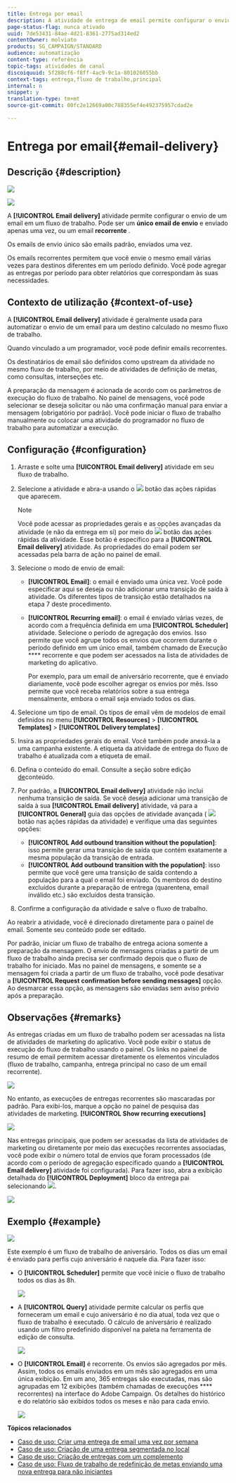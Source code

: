 ```yaml
---
title: Entrega por email
description: A atividade de entrega de email permite configurar o envio de um único email de envio ou de um email recorrente em um fluxo de trabalho.
page-status-flag: nunca ativado
uuid: 7de53431-84ae-4d21-8361-2775ad314ed2
contentOwner: molviato
products: SG_CAMPAIGN/STANDARD
audience: automatização
content-type: referência
topic-tags: atividades de canal
discoiquuid: 5f288cf6-f8ff-4ac9-9c1a-801026055bb
context-tags: entrega,fluxo de trabalho,principal
internal: n
snippet: y
translation-type: tm+mt
source-git-commit: 00fc2e12669a00c788355ef4e492375957cdad2e

---
```



# Entrega por email{#email-delivery}

## Descrição {#description}

![](assets/email.png)

![](assets/recurrentemail.png)

A **[!UICONTROL Email delivery]** atividade permite configurar o envio de um email em um fluxo de trabalho. Pode ser um **único email de envio** e enviado apenas uma vez, ou um email **recorrente** .

Os emails de envio único são emails padrão, enviados uma vez.

Os emails recorrentes permitem que você envie o mesmo email várias vezes para destinos diferentes em um período definido. Você pode agregar as entregas por período para obter relatórios que correspondam às suas necessidades.

## Contexto de utilização {#context-of-use}

A **[!UICONTROL Email delivery]** atividade é geralmente usada para automatizar o envio de um email para um destino calculado no mesmo fluxo de trabalho.

Quando vinculado a um programador, você pode definir emails recorrentes.

Os destinatários de email são definidos como upstream da atividade no mesmo fluxo de trabalho, por meio de atividades de definição de metas, como consultas, interseções etc.

A preparação da mensagem é acionada de acordo com os parâmetros de execução do fluxo de trabalho. No painel de mensagens, você pode selecionar se deseja solicitar ou não uma confirmação manual para enviar a mensagem (obrigatório por padrão). Você pode iniciar o fluxo de trabalho manualmente ou colocar uma atividade do programador no fluxo de trabalho para automatizar a execução.

## Configuração {#configuration}

1. Arraste e solte uma **[!UICONTROL Email delivery]** atividade em seu fluxo de trabalho.
1. Selecione a atividade e abra-a usando o ![](assets/edit_darkgrey-24px.png) botão das ações rápidas que aparecem.

   >[!NOTE]
   >
   >Você pode acessar as propriedades gerais e as opções avançadas da atividade (e não da entrega em si) por meio do ![](assets/dlv_activity_params-24px.png) botão das ações rápidas da atividade. Esse botão é específico para a **[!UICONTROL Email delivery]** atividade. As propriedades do email podem ser acessadas pela barra de ação no painel de email.

1. Selecione o modo de envio de email:

   * **[!UICONTROL Email]**: o email é enviado uma única vez. Você pode especificar aqui se deseja ou não adicionar uma transição de saída à atividade. Os diferentes tipos de transição estão detalhados na etapa 7 deste procedimento.
   * **[!UICONTROL Recurring email]**: o email é enviado várias vezes, de acordo com a frequência definida em uma **[!UICONTROL Scheduler]** atividade. Selecione o período de agregação dos envios. Isso permite que você agrupe todos os envios que ocorrem durante o período definido em um único email, também chamado de Execução **** recorrente e que podem ser acessados na lista de atividades de marketing do aplicativo.

      Por exemplo, para um email de aniversário recorrente, que é enviado diariamente, você pode escolher agregar os envios por mês. Isso permite que você receba relatórios sobre a sua entrega mensalmente, embora o email seja enviado todos os dias.

1. Selecione um tipo de email. Os tipos de email vêm de modelos de email definidos no menu **[!UICONTROL Resources]** &gt; **[!UICONTROL Templates]** &gt; **[!UICONTROL Delivery templates]** .
1. Insira as propriedades gerais do email. Você também pode anexá-la a uma campanha existente. A etiqueta da atividade de entrega do fluxo de trabalho é atualizada com a etiqueta de email.
1. Defina o conteúdo do email. Consulte a seção sobre edição [de](../../designing/using/overview.md)conteúdo.
1. Por padrão, a **[!UICONTROL Email delivery]** atividade não inclui nenhuma transição de saída. Se você deseja adicionar uma transição de saída à sua **[!UICONTROL Email delivery]** atividade, vá para a **[!UICONTROL General]** guia das opções de atividade avançada ( ![](assets/dlv_activity_params-24px.png) botão nas ações rápidas da atividade) e verifique uma das seguintes opções:

   * **[!UICONTROL Add outbound transition without the population]**: isso permite gerar uma transição de saída que contém exatamente a mesma população da transição de entrada.
   * **[!UICONTROL Add outbound transition with the population]**: isso permite que você gere uma transição de saída contendo a população para a qual o email foi enviado. Os membros do destino excluídos durante a preparação de entrega (quarentena, email inválido etc.) são excluídos desta transição.

1. Confirme a configuração da atividade e salve o fluxo de trabalho.

Ao reabrir a atividade, você é direcionado diretamente para o painel de email. Somente seu conteúdo pode ser editado.

Por padrão, iniciar um fluxo de trabalho de entrega aciona somente a preparação da mensagem. O envio de mensagens criadas a partir de um fluxo de trabalho ainda precisa ser confirmado depois que o fluxo de trabalho for iniciado. Mas no painel de mensagens, e somente se a mensagem foi criada a partir de um fluxo de trabalho, você pode desativar a **[!UICONTROL Request confirmation before sending messages]** opção. Ao desmarcar essa opção, as mensagens são enviadas sem aviso prévio após a preparação.

## Observações {#remarks}

As entregas criadas em um fluxo de trabalho podem ser acessadas na lista de atividades de marketing do aplicativo. Você pode exibir o status de execução do fluxo de trabalho usando o painel. Os links no painel de resumo de email permitem acessar diretamente os elementos vinculados (fluxo de trabalho, campanha, entrega principal no caso de um email recorrente).

![](assets/wkf_display_recurrent_executions_2.png)

No entanto, as execuções de entregas recorrentes são mascaradas por padrão. Para exibi-los, marque a opção no painel de pesquisa das atividades de marketing. **[!UICONTROL Show recurring executions]**

![](assets/wkf_display_recurrent_executions.png)

Nas entregas principais, que podem ser acessadas da lista de atividades de marketing ou diretamente por meio das execuções recorrentes associadas, você pode exibir o número total de envios que foram processados (de acordo com o período de agregação especificado quando a **[!UICONTROL Email delivery]** atividade foi configurada). Para fazer isso, abra a exibição detalhada do **[!UICONTROL Deployment]** bloco da entrega pai selecionando ![](assets/wkf_dlv_detail_button.png).

![](assets/wkf_display_recurrent_executions_3.png)

## Exemplo {#example}

![](assets/wkf_delivery_example_1.png)

Este exemplo é um fluxo de trabalho de aniversário. Todos os dias um email é enviado para perfis cujo aniversário é naquele dia. Para fazer isso:

* O **[!UICONTROL Scheduler]** permite que você inicie o fluxo de trabalho todos os dias às 8h.

   ![](assets/wkf_delivery_example_2.png)

* A **[!UICONTROL Query]** atividade permite calcular os perfis que forneceram um email e cujo aniversário é no dia atual, toda vez que o fluxo de trabalho é executado. O cálculo de aniversário é realizado usando um filtro predefinido disponível na paleta na ferramenta de edição de consulta.

   ![](assets/wkf_delivery_example_3.png)

* O **[!UICONTROL Email]** é recorrente. Os envios são agregados por mês. Assim, todos os emails enviados em um mês são agregados em uma única exibição. Em um ano, 365 entregas são executadas, mas são agrupadas em 12 exibições (também chamadas de execuções **** recorrentes) na interface do Adobe Campaign. Os detalhes do histórico e do relatório são exibidos todos os meses e não para cada envio.

   ![](assets/wkf_delivery_example_4.png)

**Tópicos relacionados**

* [Caso de uso: Criar uma entrega de email uma vez por semana](../../automating/using/workflow-weekly-offer.md)
* [Caso de uso: Criação de uma entrega segmentada no local](../../automating/using/workflow-segmentation-location.md)
* [Caso de uso: Criação de entregas com um complemento](../../automating/using/workflow-created-query-with-complement.md)
* [Caso de uso: Fluxo de trabalho de redefinição de metas enviando uma nova entrega para não iniciantes](../../automating/using/workflow-cross-channel-retargeting.md)